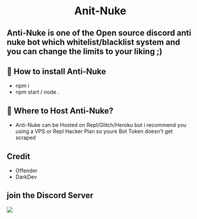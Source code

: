 <h1 align="center">Anit-Nuke</h1>

## Anti-Nuke is one of the Open source discord anti nuke bot which whitelist/blacklist system and you can change the limits to your liking ;)

## 📝 How to install Anti-Nuke
- npm i
- npm start / node .

## 📝 Where to Host Anti-Nuke?
- Anti-Nuke can be Hosted on Repl/Glitch/Heroku but i recommend you using a VPS or Repl Hacker Plan so youre Bot Token doesn't get scraped



## Credit
- Offender
- DarkDev

## join the Discord Server
<a href="https://discord.gg/vcTwsbREQB"><img src="http://invidget.switchblade.xyz/SEXHburyDZ"/></a>

<br><br>
</div>
